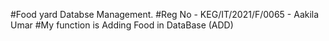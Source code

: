 #Food yard Databse Management.
#Reg No - KEG/IT/2021/F/0065 - Aakila Umar
#My function is Adding Food in DataBase (ADD)
